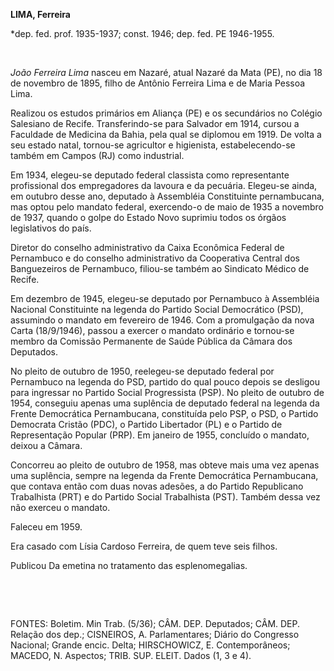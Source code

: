 **LIMA, Ferreira**

\*dep. fed. prof. 1935-1937; const. 1946; dep. fed. PE 1946-1955.

 

*João Ferreira Lima* nasceu em Nazaré, atual Nazaré da Mata (PE), no dia
18 de novembro de 1895, filho de Antônio Ferreira Lima e de Maria Pessoa
Lima.

Realizou os estudos primários em Aliança (PE) e os secundários no
Colégio Salesiano de Recife. Transferindo-se para Salvador em 1914,
cursou a Faculdade de Medicina da Bahia, pela qual se diplomou em 1919.
De volta a seu estado natal, tornou-se agricultor e higienista,
estabelecendo-se também em Campos (RJ) como industrial.

Em 1934, elegeu-se deputado federal classista como representante
profissional dos empregadores da lavoura e da pecuária. Elegeu-se ainda,
em outubro desse ano, deputado à Assembléia Constituinte pernambucana,
mas optou pelo mandato federal, exercendo-o de maio de 1935 a novembro
de 1937, quando o golpe do Estado Novo suprimiu todos os órgãos
legislativos do país.

Diretor do conselho administrativo da Caixa Econômica Federal de
Pernambuco e do conselho administrativo da Cooperativa Central dos
Banguezeiros de Pernambuco, filiou-se também ao Sindicato Médico de
Recife.

Em dezembro de 1945, elegeu-se deputado por Pernambuco à Assembléia
Nacional Constituinte na legenda do Partido Social Democrático (PSD),
assumindo o mandato em fevereiro de 1946. Com a promulgação da nova
Carta (18/9/1946), passou a exercer o mandato ordinário e tornou-se
membro da Comissão Permanente de Saúde Pública da Câmara dos Deputados.

No pleito de outubro de 1950, reelegeu-se deputado federal por
Pernambuco na legenda do PSD, partido do qual pouco depois se desligou
para ingressar no Partido Social Progressista (PSP). No pleito de
outubro de 1954, conseguiu apenas uma suplência de deputado federal na
legenda da Frente Democrática Pernambucana, constituída pelo PSP, o PSD,
o Partido Democrata Cristão (PDC), o Partido Libertador (PL) e o Partido
de Representação Popular (PRP). Em janeiro de 1955, concluído o mandato,
deixou a Câmara.

Concorreu ao pleito de outubro de 1958, mas obteve mais uma vez apenas
uma suplência, sempre na legenda da Frente Democrática Pernambucana, que
contava então com duas novas adesões, a do Partido Republicano
Trabalhista (PRT) e do Partido Social Trabalhista (PST). Também dessa
vez não exerceu o mandato.

Faleceu em 1959.

Era casado com Lísia Cardoso Ferreira, de quem teve seis filhos.

Publicou Da emetina no tratamento das esplenomegalias.

 

 

FONTES: Boletim. Min Trab. (5/36); CÂM. DEP. Deputados; CÂM. DEP.
Relação dos dep.; CISNEIROS, A. Parlamentares; Diário do Congresso
Nacional; Grande encic. Delta; HIRSCHOWICZ, E. Contemporâneos; MACEDO,
N. Aspectos; TRIB. SUP. ELEIT. Dados (1, 3 e 4).

 

